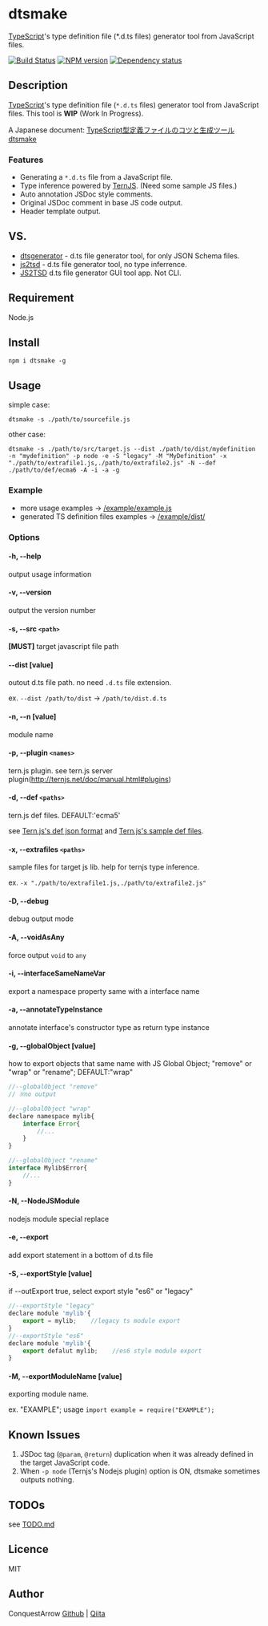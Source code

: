 dtsmake 
====

[TypeScript](http://www.typescriptlang.org/)'s type definition file (*.d.ts files) generator tool from JavaScript files. 

[![Build Status](https://travis-ci.org/ConquestArrow/dtsmake.svg?branch=master)](https://travis-ci.org/ConquestArrow/dtsmake) [![NPM version](https://badge.fury.io/js/dtsmake.svg)](http://badge.fury.io/js/dtsmake) [![Dependency status](https://david-dm.org/ConquestArrow/dtsmake.svg)](https://david-dm.org/ConquestArrow/dtsmake#info=dependencies&view=table) 

## Description

[TypeScript](http://www.typescriptlang.org/)'s type definition file (`*.d.ts` files) generator tool from JavaScript files. This tool is **WIP** (Work In Progress).

A Japanese document: [TypeScript型定義ファイルのコツと生成ツール dtsmake](http://qiita.com/ConquestArrow/items/450f961c3d54bc932cf3)

### Features

 * Generating a `*.d.ts` file from a JavaScript file.
 * Type inference powered by [TernJS](http://ternjs.net/). (Need some sample JS files.)
 * Auto annotation JSDoc style comments.
 * Original JSDoc comment in base JS code output.
 * Header template output.

## VS. 

* [dtsgenerator](https://github.com/horiuchi/dtsgenerator) - d.ts file generator tool, for only JSON Schema files.
* [js2tsd](https://github.com/mhelvens/js2tsd) - d.ts file generator tool, no type inferrence.
* [JS2TSD](http://nekok.com/2014/05/javascript-to-typescript-type-definitions-d-ts-auto-converter/) d.ts file generator GUI tool app. Not CLI.

## Requirement

Node.js

## Install

`npm i dtsmake -g`

## Usage

simple case:
```
dtsmake -s ./path/to/sourcefile.js
```
other case:
```
dtsmake -s ./path/to/src/target.js --dist ./path/to/dist/mydefinition -n "mydefinition" -p node -e -S "legacy" -M "MyDefinition" -x "./path/to/extrafile1.js,./path/to/extrafile2.js" -N --def ./path/to/def/ecma6 -A -i -a -g
```

### Example


 * more usage examples -> [/example/example.js](./example/example.js)
 * generated TS definition files examples -> [/example/dist/](./example/dist/)

### Options

#### -h, --help                    
 output usage information
#### -v, --version                 
 output the version number
#### -s, --src `<path>`              
 __[MUST]__ target javascript file path
#### --dist [value]                
 outout d.ts file path. no need `.d.ts` file extension.

ex. `--dist /path/to/dist` -> `/path/to/dist.d.ts`

#### -n, --n [value]               
 module name
#### -p, --plugin `<names>`          
 tern.js plugin.
 see tern.js server plugin(http://ternjs.net/doc/manual.html#plugins)
#### -d, --def `<paths>`             
 tern.js def files. DEFAULT:'ecma5'
 
 see [Tern.js's def json format](http://ternjs.net/doc/manual.html#typedef) and [Tern.js's sample def files](https://github.com/marijnh/tern/tree/master/defs).
#### -x, --extrafiles `<paths>`      
 sample files for target js lib. help for ternjs type inference.
 
 ex. `-x "./path/to/extrafile1.js,./path/to/extrafile2.js"`
#### -D, --debug                   
 debug output mode
#### -A, --voidAsAny               
 force output `void` to `any`
#### -i, --interfaceSameNameVar    
 export a namespace property same with a interface name
#### -a, --annotateTypeInstance    
 annotate interface's constructor type as return type instance
#### -g, --globalObject [value]            
 how to export objects that same name with JS Global Object; "remove" or "wrap" or "rename"; DEFAULT:"wrap" 

```javascript
//--globalObject "remove"
// ※no output

//--globalObject "wrap"
declare namespace mylib{
    interface Error{
        //...
    }
}

//--globalObject "rename"
interface Mylib$Error{
    //...
}
```


#### -N, --NodeJSModule            
 nodejs module special replace
#### -e, --export                  
 add export statement in a bottom of d.ts file
#### -S, --exportStyle [value]     
 if --outExport true, select export style "es6" or "legacy"

```javascript
//--exportStyle "legacy"
declare module 'mylib'{
    export = mylib;    //legacy ts module export
}
//--exportStyle "es6"
declare module 'mylib'{
    export defalut mylib;    //es6 style module export 
}
```
 
#### -M, --exportModuleName [value]

exporting module name. 
 
ex. "EXAMPLE"; usage `import example = require("EXAMPLE");`

## Known Issues

 1. JSDoc tag (`@param`, `@return`) duplication when it was already defined in the target  JavaScript code.
 2. When `-p node` (Ternjs's Nodejs plugin) option is ON, dtsmake sometimes outputs nothing.

## TODOs

see [TODO.md](./TODO.md)

## Licence

MIT

## Author

ConquestArrow
[Github](https://github.com/ConquestArrow/) | [Qiita](http://qiita.com/ConquestArrow)

